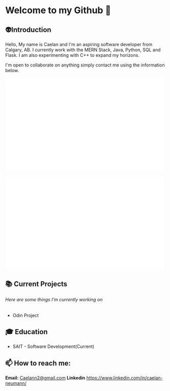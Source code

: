
# Welcome to my Github 👋
## :alien:Introduction
Hello, My name is Caelan and I'm an aspiring software developer from Calgary, AB.
I currently work with the MERN Stack, Java, Python, SQL and Flask.
I am also experimenting with C++ to expand my horizons.

I'm open to collaborate on anything simply contact me using the information below.

![](https://raw.githubusercontent.com/CaelanX/github-stats/master/generated/overview.svg#gh-dark-mode-only)

![](https://raw.githubusercontent.com/CaelanX/github-stats/master/generated/languages.svg#gh-dark-mode-only)
## :books: Current Projects
###### Here are some things I'm currently working on
* Odin Project
## :mortar_board: Education
* SAIT -  Software Development(Current)

## 📫 How to reach me:
**Email:** Caelann2@gmail.com
**Linkedin** https://www.linkedin.com/in/caelan-neumann/


